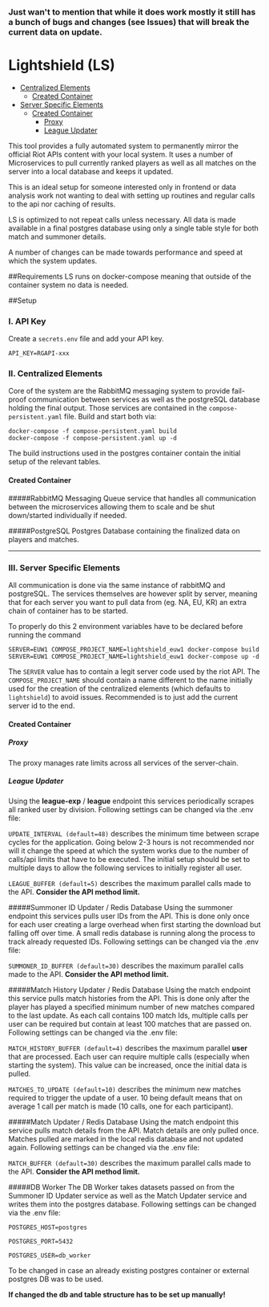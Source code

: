 ### Just wan't to mention that while it does work mostly it still has a bunch of bugs and changes (see Issues) that will break the current data on update.

# Lightshield (LS)


 + [Centralized Elements](#centralized-elements)
   - [Created Container](#created-container)
 + [Server Specific Elements](#server-specific-elements)
   - [Created Container](#created-container-1)
     * [Proxy](#proxy)
     * [League Updater](#league-updater)

This tool provides a fully automated system to permanently mirror the official Riot APIs content
 with your local system. It uses a number of Microservices to pull currently ranked players as well
 as all matches on the server into a local database and keeps it updated.
 
This is an ideal setup for someone interested only in frontend or data analysis work not wanting to 
deal with setting up routines and regular calls to the api nor caching of results.

LS is optimized to not repeat calls unless necessary. All data is made available in a final postgres
database using only a single table style for both match and summoner details. 

A number of changes can be made towards performance and speed at which the system updates.

##Requirements
LS runs on docker-compose meaning that outside of the container system no data is needed.

##Setup

### I. API Key
Create a `secrets.env` file and add your API key. 
```.env
API_KEY=RGAPI-xxx
```

### II. Centralized Elements
Core of the system are the RabbitMQ messaging system to provide fail-proof communication between 
services as well as the postgreSQL database holding the final output.
Those services are contained in the `compose-persistent.yaml` file. Build and start both via:
```shell script
docker-compose -f compose-persistent.yaml build
docker-compose -f compose-persistent.yaml up -d
```
The build instructions used in the postgres container contain the initial setup of the relevant tables.

#### Created Container

#####RabbitMQ
Messaging Queue service that handles all communication between the microservices allowing them to scale
and be shut down/started individually if needed. 

#####PostgreSQL
Postgres Database containing the finalized data on players and matches.

<hr>

### III. Server Specific Elements
All communication is done via the same instance of rabbitMQ and postgreSQL. The services themselves
are however split by server, meaning that for each server you want to pull data from (eg. NA, EU, KR)
an extra chain of container has to be started.

To properly do this 2 environment variables have to be declared before running the command
```shell script
SERVER=EUW1 COMPOSE_PROJECT_NAME=lightshield_euw1 docker-compose build
SERVER=EUW1 COMPOSE_PROJECT_NAME=lightshield_euw1 docker-compose up -d
```
The `SERVER` value has to contain a legit server code used by the riot API.
The `COMPOSE_PROJECT_NAME` should contain a name different to the name initially used for the creation
of the centralized elements (which defaults to `lightshield`) to avoid issues. Recommended is to just
add the current server id to the end.

 #### Created Container
 
 ##### Proxy
 The proxy manages rate limits across all services of the server-chain. 
 ##### League Updater
 Using the **league-exp** / **league** endpoint this services periodically scrapes all ranked user
 by division. Following settings can be changed via the .env file:
 
 `UPDATE_INTERVAL (default=48)` describes the minimum time between scrape cycles for the application.
 Going below 2-3 hours is not recommended nor will it change the speed at which the system works due
 to the number of calls/api limits that have to be executed. The initial setup should be set to multiple
 days to allow the following services to initially register all user.
 
 `LEAGUE_BUFFER (default=5)` describes the maximum parallel calls made to the API. **Consider the API method limit.**
 
 #####Summoner ID Updater / Redis Database
 Using the summoner endpoint this services pulls user IDs from the API. This is done only once for each user
 creating a large overhead when first starting the download but falling off over time.
 A small redis database is running along the process to track already requested IDs.
 Following settings can be changed via the .env file:
 
 `SUMMONER_ID_BUFFER (default=30)` describes the maximum parallel calls made to the API. **Consider the API method limit.**
 
 #####Match History Updater / Redis Database
 Using the match endpoint this service pulls match histories from the API. This is done only after the player has 
 played a specified minimum number of new matches compared to the last update. As each call contains 100
 match Ids, multiple calls per user can be required but contain at least 100 matches that are passed on.
 Following settings can be changed via the .env file: 
 
 `MATCH_HISTORY_BUFFER (default=4)` describes the maximum parallel **user** that are processed. Each user
 can require multiple calls (especially when starting the system). This value can be increased, once the initial 
 data is pulled.
 
 `MATCHES_TO_UPDATE (default=10)` describes the minimum new matches required to trigger the update of a user.
 10 being default means that on average 1 call per match is made (10 calls, one for each participant).
 
 #####Match Updater / Redis Database 
 Using the match endpoint this service pulls match details from the API. Match details are only pulled once.
 Matches pulled are marked in the local redis database and not updated again. Following settings can be changed 
 via the .env file:
 
 `MATCH_BUFFER (default=30)` describes the maximum parallel calls made to the API. **Consider the API method limit.**
 
 #####DB Worker
 The DB Worker takes datasets passed on from the Summoner ID Updater service as well as the Match Updater
service and writes them into the postgres database. Following settings can be changed via the .env file:

`POSTGRES_HOST=postgres` 

`POSTGRES_PORT=5432`

`POSTGRES_USER=db_worker`

To be changed in case an already existing postgres container or external postgres DB was to be used.

**If changed the db and table structure has to be set up manually!**

